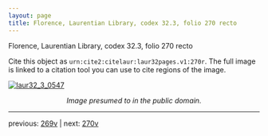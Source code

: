 ```yaml
---
layout: page
title: Florence, Laurentian Library, codex 32.3, folio 270 recto
---
```


Florence, Laurentian Library, codex 32.3, folio 270 recto

Cite this object as `urn:cite2:citelaur:laur32pages.v1:270r`.  The full image is linked to a citation tool you can use to cite regions of the image.

[![laur32_3_0547](http://www.homermultitext.org/iipsrv?IIIF=/project/homer/pyramidal/deepzoom/citelaur/laur32imgs/v1/laur32_3_0547.tif/full/800,/0/default.jpg)](http://www.homermultitext.org/ict2/?urn=urn:cite2:citelaur:laur32imgs.v1:laur32_3_0547) 

<p style="text-align: center; font-style: italic;">Image presumed to in the public domain.</p>

---

previous: [269v](../269v/) | next: [270v](../270v/)